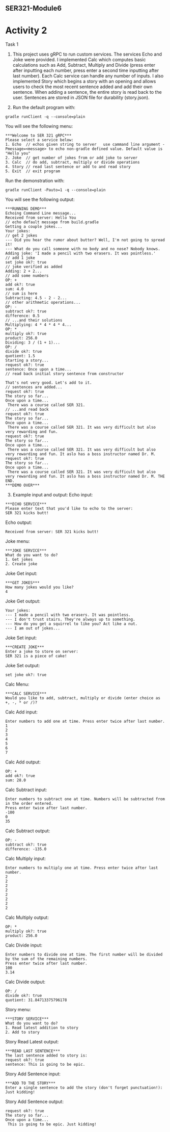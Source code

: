 ## SER321-Module6
# Activity 2
Task 1
1. This project uses gRPC to run custom services. The services Echo and Joke were provided.  I implemented Calc which computes basic calculations such as Add, Subtract, Multiply and Divide (press enter after inputting each number, press enter a second time inputting after last number).  Each Calc service can handle any number of inputs. I also implemented Story which begins a story with an opening and allows users to check the most recent sentence added and add their own sentence.  When adding a sentence, the entire story is read back to the user.  Sentences are stored in JSON file for durability (story.json).

2. Run the default program with:
```
gradle runClient -q --console=plain
```
You will see the following menu:
```
***Welcome to SER 321 gRPC***
Please select a service below:
1. Echo  // echos given string to server   use cammand line argument -Pmessage=<message> to echo non-gradle defined value. Default value is "Hello you"
2. Joke  // get number of jokes from or add joke to server
3. Calc  // do add, subtract, multiply or divide operations
4. Story // read last sentence or add to and read story
5. Exit  // exit program
```
Run the demonstration with:
```
gradle runClient -Pauto=1 -q --console=plain
```
You will see the following output:
```
***RUNNING DEMO***
Echoing Command Line message...
Received from server: Hello You 											// echo default message from build.gradle
Getting a couple jokes... 
Your jokes:	 																// get 2 jokes
--- Did you hear the rumor about butter? Well, I'm not going to spread it!
--- What do you call someone with no body and no nose? Nobody knows.
Adding joke: 'I made a pencil with two erasers. It was pointless.'			// add 1 joke
set joke ok?: true															// joke verified as added
Adding: 2 + 2...															// add some numbers
OP: +
add ok?: true
sum: 4.0																	// sum is here
Subtracting: 4.5 - 2 - 2...													// other arithmetic operations...
OP: -
subtract ok?: true
difference: 0.5																// ...and their solutions
Multiplying: 4 * 4 * 4 * 4...
OP: *
multiply ok?: true
product: 256.0
Dividing: 3 / (1 + 1)...
OP: /
divide ok?: true
quotient: 1.5
Starting a story...
request ok?: true
sentence: Once upon a time...												// read back initial story sentence from constructor

That's not very good. Let's add to it.										// sentences are added...
request ok?: true
The story so far...
Once upon a time...										
 There was a course called SER 321.											// ...and read back
request ok?: true
The story so far...
Once upon a time...
 There was a course called SER 321. It was very difficult but also very rewarding and fun.
request ok?: true
The story so far...
Once upon a time...
 There was a course called SER 321. It was very difficult but also very rewarding and fun. It aslo has a boss instructor named Dr. M.
request ok?: true
The story so far...
Once upon a time...
 There was a course called SER 321. It was very difficult but also very rewarding and fun. It aslo has a boss instructor named Dr. M. THE END.
***DEMO OVER***

```

3. Example input and output:
Echo input:
```
***ECHO SERVICE***
Please enter text that you'd like to echo to the server:
SER 321 kicks butt!
```
Echo output:
```
Received from server: SER 321 kicks butt!
```

Joke menu:
```
***JOKE SERVICE***
What do you want to do?
1. Get jokes
2. Create joke
```
Joke Get input:
```
***GET JOKES***
How many jokes would you like?
4
```
Joke Get output:
```
Your jokes:
--- I made a pencil with two erasers. It was pointless.
--- I don't trust stairs. They're always up to something.
--- How do you get a squirrel to like you? Act like a nut.
--- I am out of jokes...

```
Joke Set input:
```
***CREATE JOKE***
Enter a joke to store on server:
SER 321 is a piece of cake!
```
Joke Set output:
```
set joke ok?: true
```

Calc Menu:
```
***CALC SERVICE***
Would you like to add, subtract, multiply or divide (enter choice as +, -, * or /)?
```
Calc Add input:
```
Enter numbers to add one at time. Press enter twice after last number.
1
2
3
4
5
6
7
```
Calc Add output:
```
OP: +
add ok?: true
sum: 28.0
```
Calc Subtract input:
```
Enter numbers to subtract one at time. Numbers will be subtracted from in the order entered.
Press enter twice after last number.
-100
0
35
```
Calc Subtract output:
```
OP: -
subtract ok?: true
difference: -135.0
```
Calc Multiply input:
```
Enter numbers to multiply one at time. Press enter twice after last number.
2
2
2
2
2
2
2
2
```
Calc Multiply output:
```
OP: *
multiply ok?: true
product: 256.0
```
Calc Divide input:
```
Enter numbers to divide one at time. The first number will be divided by the sum of the remaining numbers.
Press enter twice after last number.
100
3.14
```
Calc Divide output:
```
OP: /
divide ok?: true
quotient: 31.84713375796178
```

Story menu:
```
***STORY SERVICE***
What do you want to do?
1. Read latest addition to story
2. Add to story
```
Story Read Latest output:
```
***READ LAST SENTENCE***
The last sentence added to story is:
request ok?: true
sentence: This is going to be epic.
```
Story Add Sentence input:
```
***ADD TO THE STORY***
Enter a single sentence to add the story (don't forget punctuation!):
Just kidding!
```
Story Add Sentence output:
```
request ok?: true
The story so far...
Once upon a time...
 This is going to be epic. Just kidding!
```